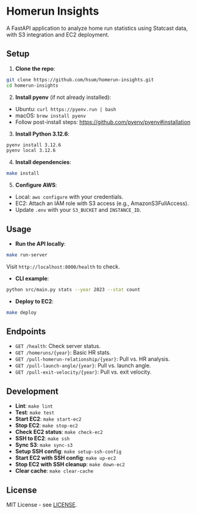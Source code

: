 # Homerun Insights

A FastAPI application to analyze home run statistics using Statcast data, with S3 integration and EC2 deployment.

## Setup

1. **Clone the repo**:
 ```bash
 git clone https://github.com/hsum/homerun-insights.git
 cd homerun-insights
 ```

2. **Install pyenv** (if not already installed):
 - Ubuntu: `curl https://pyenv.run | bash`
 - macOS: `brew install pyenv`
 - Follow post-install steps: https://github.com/pyenv/pyenv#installation

3. **Install Python 3.12.6**:
 ```bash
 pyenv install 3.12.6
 pyenv local 3.12.6
 ```

4. **Install dependencies**:
 ```bash
 make install
 ```

5. **Configure AWS**:
 - Local: `aws configure` with your credentials.
 - EC2: Attach an IAM role with S3 access (e.g., AmazonS3FullAccess).
 - Update `.env` with your `S3_BUCKET` and `INSTANCE_ID`.

## Usage

- **Run the API locally**:
 ```bash
 make run-server
 ```
 Visit `http://localhost:8000/health` to check.

- **CLI example**:
 ```bash
 python src/main.py stats --year 2023 --stat count
 ```

- **Deploy to EC2**:
 ```bash
 make deploy
 ```

## Endpoints

- `GET /health`: Check server status.
- `GET /homeruns/{year}`: Basic HR stats.
- `GET /pull-homerun-relationship/{year}`: Pull vs. HR analysis.
- `GET /pull-launch-angle/{year}`: Pull vs. launch angle.
- `GET /pull-exit-velocity/{year}`: Pull vs. exit velocity.

## Development

- **Lint**: `make lint`
- **Test**: `make test`
- **Start EC2**: `make start-ec2`
- **Stop EC2**: `make stop-ec2`
- **Check EC2 status**: `make check-ec2`
- **SSH to EC2**: `make ssh`
- **Sync S3**: `make sync-s3`
- **Setup SSH config**: `make setup-ssh-config`
- **Start EC2 with SSH config**: `make up-ec2`
- **Stop EC2 with SSH cleanup**: `make down-ec2`
- **Clear cache**: `make clear-cache`

## License

MIT License - see [LICENSE](LICENSE).
